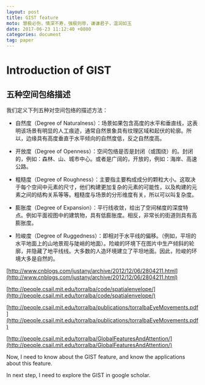 ```yaml
---
layout: post
title: GIST feature
moto: 慧极必伤，情深不寿，强极则辱，谦谦君子，温润如玉
date: 2017-06-23 11:12:40 +0800
categories: document
tag: paper
---
```


# Introduction of GIST

## 五种空间包络描述

我们定义下列五种对空间包络的描述方法：

* 自然度（Degree of Naturalness）：场景如果包含高度的水平和垂直线，这表明该场景有明显的人工痕迹，通常自然景象具有纹理区域和起伏的轮廓。所以，边缘具有高度垂直于水平倾向的自然度低，反之自然度高。
    
* 开放度（Degree of Openness）：空间包络是否是封闭（或围绕）的。封闭的，例如：森林、山、城市中心。或者是广阔的，开放的，例如：海岸、高速公路。
    
* 粗糙度（Degree of Roughness）：主要指主要构成成分的颗粒大小。这取决于每个空间中元素的尺寸，他们构建更加复杂的元素的可能性，以及构建的元素之间的结构关系等等。粗糙度与场景的分形维度有关，所以可以叫复杂度。
    
* 膨胀度（Degree of Expansion）：平行线收敛，给出了空间梯度的深度特点。例如平面视图中的建筑物，具有低膨胀度。相反，非常长的街道则具有高膨胀度。
    
* 险峻度（Degree of Ruggedness）：即相对于水平线的偏移。（例如，平坦的水平地面上的山地景观与陡峭的地面）。险峻的环境下在图片中生产倾斜的轮廓，并隐藏了地平线线。大多数的人造环境建立了平坦地面。因此，险峻的环境大多是自然的。


[http://www.cnblogs.com/justany/archive/2012/12/06/2804211.html](http://www.cnblogs.com/justany/archive/2012/12/06/2804211.html)

[http://people.csail.mit.edu/torralba/code/spatialenvelope/](http://people.csail.mit.edu/torralba/code/spatialenvelope/)

[http://people.csail.mit.edu/torralba/publications/torralbaEyeMovements.pdf](http://people.csail.mit.edu/torralba/publications/torralbaEyeMovements.pdf)

[http://people.csail.mit.edu/torralba/GlobalFeaturesAndAttention/](http://people.csail.mit.edu/torralba/GlobalFeaturesAndAttention/)

Now, I need to know about the GIST feature, and know the applications about this feature.

In next step, I need to explore the GIST in google scholar.